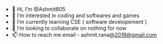 - 👋 Hi, I’m @Ashmit805
- 👀 I’m interested in coding and softwares and games
- 🌱 I’m currently learning CSE ( software developement )
- 💞️ I’m looking to collaborate on nothing for now 
- 📫 How to reach me email - ashmit.rana@2019@gmail.com 

<!---
Ashmit805/Ashmit805 is a ✨ special ✨ repository because its `README.md` (this file) appears on your GitHub profile.
You can click the Preview link to take a look at your changes.
--->
